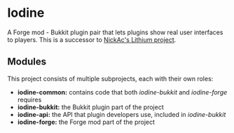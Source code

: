 # Iodine

A Forge mod - Bukkit plugin pair that lets plugins show real user interfaces to players.
This is a successor to [NickAc's Lithium project](https://www.spigotmc.org/threads/lithium.277556/).

## Modules

This project consists of multiple subprojects, each with their own roles:

 - **iodine-common:** contains code that both *iodine-bukkit* and *iodine-forge* requires
 - **iodine-bukkit:** the Bukkit plugin part of the project
 - **iodine-api:** the API that plugin developers use, included in *iodine-bukkit*
 - **iodine-forge:** the Forge mod part of the project
